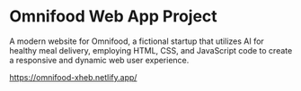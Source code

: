 # Omnifood Web App Project

A modern website for Omnifood, a fictional startup that utilizes AI for healthy meal delivery, employing HTML, CSS, and JavaScript code to create a responsive and dynamic web user experience.

https://omnifood-xheb.netlify.app/
